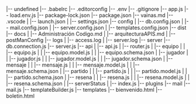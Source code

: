 |-- undefined
    |-- .babelrc
    |-- .editorconfig
    |-- .env
    |-- .gitignore
    |-- app.js
    |-- load.env.js
    |-- package-lock.json
    |-- package.json
    |-- vainas.md
    |-- .vscode
    |   |-- launch.json
    |   |-- settings.json
    |-- config
    |   |-- db.config.json
    |   |-- mail.config.json
    |   |-- server.config.json
    |   |-- templates.config.json
    |-- dist
    |-- docs
    |   |-- Administración Codigo.md
    |   |-- arquitecturaAPIS.md
    |   |-- postManConfig
    |-- logs
    |   |-- access.log
    |   |-- server.log
    |-- server
        |-- db.connection.js
        |-- server.js
        |-- api
        |   |-- api.js
        |   |-- router.js
        |   |-- equipo
        |   |   |-- equipo.js
        |   |   |-- equipo.model.js
        |   |   |-- equipo.schema.json
        |   |-- jugador
        |   |   |-- jugador.js
        |   |   |-- jugador.model.js
        |   |   |-- jugador.schema.json
        |   |-- mensaje
        |   |   |-- mensaje.js
        |   |   |-- mensaje.model.js
        |   |   |-- mensaje.schema.json
        |   |-- partido
        |   |   |-- partido.js
        |   |   |-- partido.model.js
        |   |   |-- partido.schema.json
        |   |-- resena
        |   |   |-- resena.js
        |   |   |-- resena.model.js
        |   |   |-- resena.schema.json
        |   |-- serverStatus
        |       |-- index.js
        |-- plugins
            |-- mail
                |-- mail.js
                |-- templateBuilder.js
                |-- templates
                    |-- bienvenido.html
                    |-- boletin.html
